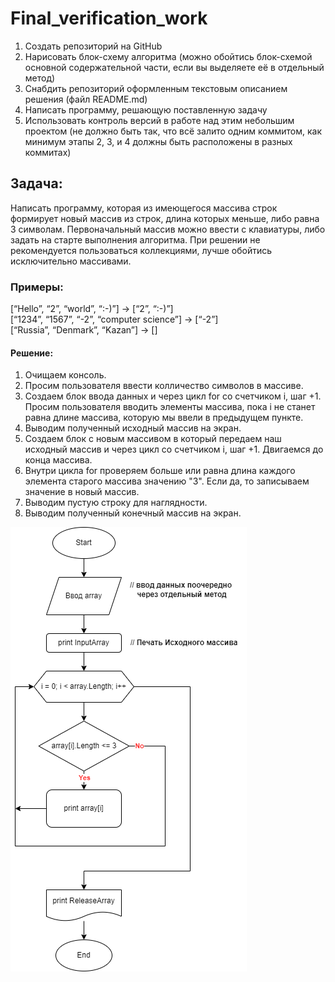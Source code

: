 # Final_verification_work

1. Создать репозиторий на GitHub
2. Нарисовать блок-схему алгоритма (можно обойтись блок-схемой основной содержательной части, если вы выделяете её в отдельный метод)
3. Снабдить репозиторий оформленным текстовым описанием решения (файл README.md)
4. Написать программу, решающую поставленную задачу
5. Использовать контроль версий в работе над этим небольшим проектом (не должно быть так, что всё залито одним коммитом, как минимум этапы 2, 3, и 4   должны быть расположены в разных коммитах)

## Задача:
 Написать программу, которая из имеющегося массива строк формирует новый массив из строк, длина которых меньше, либо равна 3 символам. Первоначальный массив можно ввести с клавиатуры, либо задать на старте выполнения алгоритма. При решении не рекомендуется пользоваться коллекциями, лучше обойтись исключительно массивами.

### Примеры:
[“Hello”, “2”, “world”, “:-)”] → [“2”, “:-)”]  
[“1234”, “1567”, “-2”, “computer science”] → [“-2”]  
[“Russia”, “Denmark”, “Kazan”] → []

#### **Решение**:

1. Очищаем консоль.
2. Просим пользователя ввести колличество символов в массиве.
3. Создаем блок ввода данных и через цикл for со счетчиком i, шаг +1. Просим пользователя вводить элементы массива, пока i не станет равна длине массива, которую мы ввели в предыдущем пункте.
4. Выводим полученный исходный массив на экран.
5. Создаем блок с новым массивом в который передаем наш исходный массив и через цикл со счетчиком i, шаг +1. Двигаемся до конца массива.
6. Внутри цикла for проверяем больше или равна длина каждого элемента старого массива значению "3". Если да, то записываем значение в новый массив.
7. Выводим пустую строку для наглядности.
8. Выводим полученный конечный массив на экран.

![Блок-схема](FFW.drawio.png)
